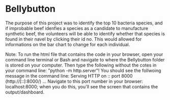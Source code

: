 # Bellybutton

The purpose of this project was to identify the top 10 bacteria species, 
and if improbable beef idenfies a species as a candidate to manufacture synthetic beef,
the volunteers will be able to identify whether that species is found in their navel 
by clicking their id no. This would allowed for informations on the bar chart to change 
for each individual.



Note: To run the html file that contains the code in your browser, open your command line terminal or 
Bash and navigate to where the Bellybutton folder is stored on your computer. Then type the 
following without the cotes in your command line: "python -m http.server"! You should see the follwoing 
message in the command line: Serving HTTP on :: port 8000 (http://[::]:8000/) ... 
Navigate to this port number in your browser: localhost:8000; when you do this, you'll see the screen
that contains the output/dashboard.
